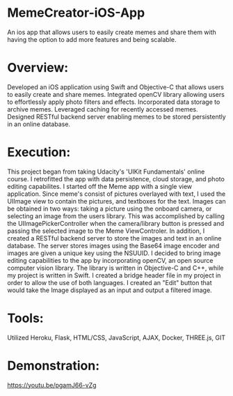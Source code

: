 # MemeCreator-iOS-App
An ios app that allows users to easily create memes and share them with having the option to add more features and being scalable.  
# Overview: 
Developed an iOS application using Swift and Objective-C that allows users to easily create and share memes. Integrated openCV
library allowing users to effortlessly apply photo filters and effects. Incorporated data storage to archive memes. Leveraged caching for recently
accessed memes. Designed RESTful backend server enabling memes to be stored persistently in an online database.
# Execution: 
This project began from taking Udacity's 'UIKit Fundamentals' online course. I retrofitted the app with data persistence, cloud
storage, and photo editing capabilites. I started off the Meme app with a single view application. Since meme's consist of pictures overlayed with
text, I used the UIImage view to contain the pictures, and textboxes for the text. Images can be obtained in two ways: taking a picture using the
onboard camera, or selecting an image from the users library. This was accomplished by calling the UIImagePickerController when the
camera/library button is pressed and passing the selected image to the Meme ViewControler.
In addition, I created a RESTful backend server to store the images and text in an online database. The server stores images using the Base64
image encoder and images are given a unique key using the NSUUID. I decided to bring image editing capabilities to the app by incorporating
openCV, an open source computer vision library. The library is written in Objective-C and C++, while my project is written in Swift. I created a
bridge header file in my project in order to allow the use of both languages. I created an "Edit" button that would take the Image displayed as an
input and output a filtered image. 
# Tools: 
Utilized Heroku, Flask, HTML/CSS, JavaScript, AJAX, Docker, THREE.js, GIT
# Demonstration: 
https://youtu.be/pgamJ66-vZg
